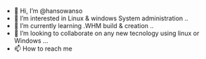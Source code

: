 - 👋 Hi, I’m @hansowanso
- 👀 I’m interested in Linux & windows System administration ..
- 🌱 I’m currently learning .WHM build & creation ..
- 💞️ I’m looking to collaborate on any new tecnology using linux or Windows ...
- 📫 How to reach me 

<!---
hansowanso/hansowanso is a ✨ special ✨ repository because its `README.md` (this file) appears on your GitHub profile.
You can click the Preview link to take a look at your changes.
--->
